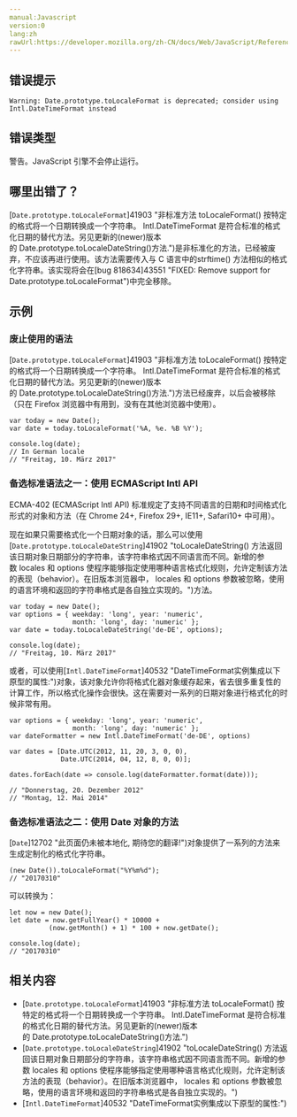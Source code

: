 ```yaml
---
manual:Javascript
version:0
lang:zh
rawUrl:https://developer.mozilla.org/zh-CN/docs/Web/JavaScript/Reference/Errors/Deprecated_toLocaleFormat
---
```






## 错误提示<a name="错误提示"></a>

```
Warning: Date.prototype.toLocaleFormat is deprecated; consider using Intl.DateTimeFormat instead

```

## 错误类型<a name="错误类型"></a>


警告。JavaScript 引擎不会停止运行。


## 哪里出错了？<a name="哪里出错了？"></a>


[`Date.prototype.toLocaleFormat`]41903 "非标准方法 toLocaleFormat() 按特定的格式将一个日期转换成一个字符串。 Intl.DateTimeFormat 是符合标准的格式化日期的替代方法。另见更新的(newer)版本的 Date.prototype.toLocaleDateString()方法.")是非标准化的方法，已经被废弃，不应该再进行使用。该方法需要传入与 C 语言中的strftime() 方法相似的格式化字符串。该实现将会在[bug 818634]43551 "FIXED: Remove support for Date.prototype.toLocaleFormat")中完全移除。


## 示例<a name="示例"></a>

### 废止使用的语法<a name="废止使用的语法"></a>


[`Date.prototype.toLocaleFormat`]41903 "非标准方法 toLocaleFormat() 按特定的格式将一个日期转换成一个字符串。 Intl.DateTimeFormat 是符合标准的格式化日期的替代方法。另见更新的(newer)版本的 Date.prototype.toLocaleDateString()方法.")方法已经废弃，以后会被移除（只在 Firefox 浏览器中有用到，没有在其他浏览器中使用）。


```
var today = new Date(); 
var date = today.toLocaleFormat('%A, %e. %B %Y');

console.log(date);
// In German locale
// "Freitag, 10. März 2017"
```

### 备选标准语法之一：使用 ECMAScript Intl API<a name="备选标准语法之一：使用_ECMAScript_Intl_API"></a>


ECMA-402 (ECMAScript Intl API) 标准规定了支持不同语言的日期和时间格式化形式的对象和方法（在 Chrome 24+, Firefox 29+, IE11+, Safari10+ 中可用）。



现在如果只需要格式化一个日期对象的话，那么可以使用[`Date.prototype.toLocaleDateString`]41902 "toLocaleDateString() 方法返回该日期对象日期部分的字符串，该字符串格式因不同语言而不同。新增的参数 locales 和 options 使程序能够指定使用哪种语言格式化规则，允许定制该方法的表现（behavior）。在旧版本浏览器中， locales 和 options 参数被忽略，使用的语言环境和返回的字符串格式是各自独立实现的。")方法。


```
var today = new Date();
var options = { weekday: 'long', year: 'numeric',
                month: 'long', day: 'numeric' };
var date = today.toLocaleDateString('de-DE', options);

console.log(date);
// "Freitag, 10. März 2017"
```


或者，可以使用[`Intl.DateTimeFormat`]40532 "DateTimeFormat实例集成以下原型的属性:")对象，该对象允许你将格式化器对象缓存起来，省去很多重复性的计算工作，所以格式化操作会很快。这在需要对一系列的日期对象进行格式化的时候非常有用。


```
var options = { weekday: 'long', year: 'numeric', 
                month: 'long', day: 'numeric' }; 
var dateFormatter = new Intl.DateTimeFormat('de-DE', options)

var dates = [Date.UTC(2012, 11, 20, 3, 0, 0), 
             Date.UTC(2014, 04, 12, 8, 0, 0)]; 

dates.forEach(date => console.log(dateFormatter.format(date)));

// "Donnerstag, 20. Dezember 2012"
// "Montag, 12. Mai 2014"
```

### 备选标准语法之二：使用 Date 对象的方法<a name="备选标准语法之二：使用_Date_对象的方法"></a>


[`Date`]12702 "此页面仍未被本地化, 期待您的翻译!")对象提供了一系列的方法来生成定制化的格式化字符串。


```
(new Date()).toLocaleFormat("%Y%m%d");
// "20170310"
```


可以转换为：


```
let now = new Date();
let date = now.getFullYear() * 10000 + 
          (now.getMonth() + 1) * 100 + now.getDate();

console.log(date);
// "20170310"
```

## 相关内容<a name="相关内容"></a>

* [`Date.prototype.toLocaleFormat`]41903 "非标准方法 toLocaleFormat() 按特定的格式将一个日期转换成一个字符串。 Intl.DateTimeFormat 是符合标准的格式化日期的替代方法。另见更新的(newer)版本的 Date.prototype.toLocaleDateString()方法.")
* [`Date.prototype.toLocaleDateString`]41902 "toLocaleDateString() 方法返回该日期对象日期部分的字符串，该字符串格式因不同语言而不同。新增的参数 locales 和 options 使程序能够指定使用哪种语言格式化规则，允许定制该方法的表现（behavior）。在旧版本浏览器中， locales 和 options 参数被忽略，使用的语言环境和返回的字符串格式是各自独立实现的。")
* [`Intl.DateTimeFormat`]40532 "DateTimeFormat实例集成以下原型的属性:")



